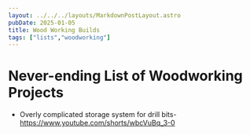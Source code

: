 ```yaml
---
layout: ../../../layouts/MarkdownPostLayout.astro
pubDate: 2025-01-05
title: Wood Working Builds
tags: ["lists","woodworking"]
---
```

# Never-ending List of Woodworking Projects

- Overly complicated storage system for drill bits- https://www.youtube.com/shorts/wbcVuBq_3-0

